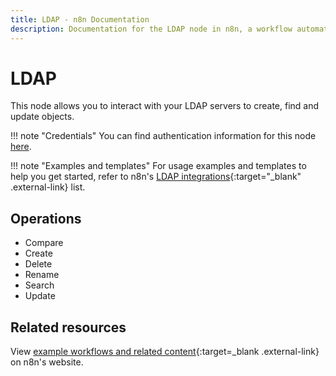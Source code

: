 ```yaml
---
title: LDAP - n8n Documentation
description: Documentation for the LDAP node in n8n, a workflow automation platform. Includes guidance on usage, and links to examples.
---
```


# LDAP

This node allows you to interact with your LDAP servers to create, find and update objects.

!!! note "Credentials"
    You can find authentication information for this node [here](/integrations/builtin/credentials/ldap/).

!!! note "Examples and templates"
	For usage examples and templates to help you get started, refer to n8n's [LDAP integrations](https://n8n.io/integrations/ldap/){:target="_blank" .external-link} list.

## Operations

* Compare
* Create
* Delete
* Rename
* Search
* Update

## Related resources

View [example workflows and related content](https://n8n.io/integrations/ldap/){:target=_blank .external-link} on n8n's website.
